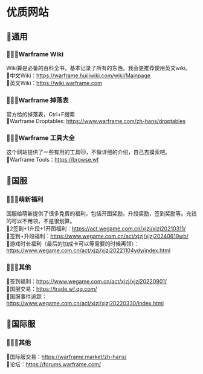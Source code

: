 # 优质网站

## :t-rex:通用

### :cherry_blossom::cherry_blossom::cherry_blossom:Warframe Wiki
Wiki算是必备的百科全书，基本记录了所有的东西。我会更推荐使用英文wiki。  
:rainbow:中文Wiki：https://warframe.huijiwiki.com/wiki/Mainpage  
:rainbow:英文Wiki：https://wiki.warframe.com

### :cherry_blossom::cherry_blossom::cherry_blossom:Warframe 掉落表
官方给的掉落表，Ctrl+F搜索  
:rainbow:Warframe Droptables: https://www.warframe.com/zh-hans/droptables

### :cherry_blossom::cherry_blossom::cherry_blossom:Warframe 工具大全
这个网站提供了一些有用的工具:cat:，不做详细的介绍，自己去摸索吧。  
:rainbow:Warframe Tools：https://browse.wf

## :t-rex:国服

### :cherry_blossom::cherry_blossom::cherry_blossom:萌新福利
国服给萌新提供了很多免费的福利，包括开图奖励，升段奖励，签到奖励等。充钱的可以不用领，不是很划算。  
:rainbow:2签到+1升段+1开图福利：https://act.wegame.com.cn/xjzj/xjzj20210311/  
:rainbow:签到+升段福利：https://www.wegame.com.cn/act/xjzj/xjzj20240619wb/  
:rainbow:游戏时长福利（最后的加成卡可以等需要的时候再领）：https://www.wegame.com.cn/act/xjzj/xjzj20221104ydy/index.html

### :cherry_blossom::cherry_blossom::cherry_blossom:其他
:rainbow:签到福利：https://www.wegame.com.cn/act/xjzj/xjzj20220901/  
:rainbow:国服交易：https://trade.wf.qq.com/  
:rainbow:国服事件追踪：https://www.wegame.com.cn/act/xjzj/xjzj20220330/index.html

## :t-rex:国际服

### :cherry_blossom::cherry_blossom::cherry_blossom:其他
:rainbow:国际服交易：https://warframe.market/zh-hans/  
:rainbow:论坛：https://forums.warframe.com/

